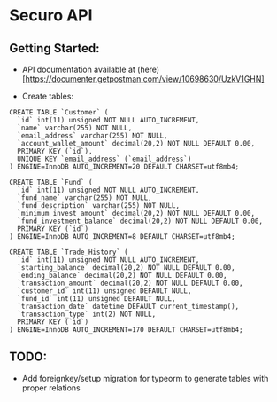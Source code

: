 # Securo API

## Getting Started:

- API documentation available at (here)[https://documenter.getpostman.com/view/10698630/UzkV1GHN]

- Create tables:

```
CREATE TABLE `Customer` (
  `id` int(11) unsigned NOT NULL AUTO_INCREMENT,
  `name` varchar(255) NOT NULL,
  `email_address` varchar(255) NOT NULL,
  `account_wallet_amount` decimal(20,2) NOT NULL DEFAULT 0.00,
  PRIMARY KEY (`id`),
  UNIQUE KEY `email_address` (`email_address`)
) ENGINE=InnoDB AUTO_INCREMENT=20 DEFAULT CHARSET=utf8mb4;

CREATE TABLE `Fund` (
  `id` int(11) unsigned NOT NULL AUTO_INCREMENT,
  `fund_name` varchar(255) NOT NULL,
  `fund_description` varchar(255) NOT NULL,
  `minimum_invest_amount` decimal(20,2) NOT NULL DEFAULT 0.00,
  `fund_investment_balance` decimal(20,2) NOT NULL DEFAULT 0.00,
  PRIMARY KEY (`id`)
) ENGINE=InnoDB AUTO_INCREMENT=8 DEFAULT CHARSET=utf8mb4;

CREATE TABLE `Trade_History` (
  `id` int(11) unsigned NOT NULL AUTO_INCREMENT,
  `starting_balance` decimal(20,2) NOT NULL DEFAULT 0.00,
  `ending_balance` decimal(20,2) NOT NULL DEFAULT 0.00,
  `transaction_amount` decimal(20,2) NOT NULL DEFAULT 0.00,
  `customer_id` int(11) unsigned DEFAULT NULL,
  `fund_id` int(11) unsigned DEFAULT NULL,
  `transaction_date` datetime DEFAULT current_timestamp(),
  `transaction_type` int(2) NOT NULL,
  PRIMARY KEY (`id`)
) ENGINE=InnoDB AUTO_INCREMENT=170 DEFAULT CHARSET=utf8mb4;
```

## TODO:

- Add foreignkey/setup migration for typeorm to generate tables with proper relations
